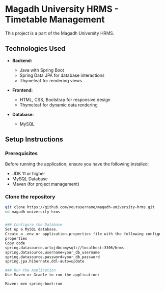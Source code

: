 # Magadh University HRMS - Timetable Management

This project is a part of the Magadh University HRMS.

## Technologies Used

- **Backend:**
  - Java with Spring Boot
  - Spring Data JPA for database interactions
  - Thymeleaf for rendering views
  
- **Frontend:**
  - HTML, CSS, Bootstrap for responsive design
  - Thymeleaf for dynamic data rendering
  
- **Database:**
  - MySQL

## Setup Instructions

### Prerequisites
Before running the application, ensure you have the following installed:
- JDK 11 or higher
- MySQL Database
- Maven  (for project management)

### Clone the repository
```bash
git clone https://github.com/yourusername/magadh-university-hrms.git
cd magadh-university-hrms


### Configure the Database
Set up a MySQL database.
Create a .env or application.properties file with the following configuration:
properties
Copy code
spring.datasource.url=jdbc:mysql://localhost:3306/hrms
spring.datasource.username=your_db_username
spring.datasource.password=your_db_password
spring.jpa.hibernate.ddl-auto=update

### Run the Application
Use Maven or Gradle to run the application:

Maven: mvn spring-boot:run
